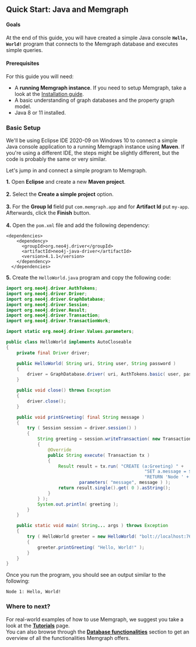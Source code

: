 ## Quick Start: Java and Memgraph

#### Goals
At the end of this guide, you will have created a simple Java console **`Hello, World!`** program that connects to the Memgraph database and executes simple queries.

#### Prerequisites

For this guide you will need:
* A **running Memgraph instance**. If you need to setup Memgraph, take a look at the [Installation guide](../installation/installation.md).
* A basic understanding of graph databases and the property graph model.
* Java 8 or 11 installed.

### Basic Setup

We'll be using Eclipse IDE 2020-09 on Windows 10 to connect a simple Java console application to a running Memgraph instance using **Maven**.
If you're using a different IDE, the steps might be slightly different, but the code is probably the same or very similar.<br />  

Let's jump in and connect a simple program to Memgraph.

**1.** Open **Eclipse** and create a new **Maven project**.<br />  
**2.** Select the **Create a simple project** option.<br />  
**3.** For the **Group Id** field put `com.memgraph.app` and for **Artifact Id** put `my-app`. Afterwards, click the **Finish** button.<br />  
**4.** Open the `pom.xml` file and add the following dependency:

```
<dependencies>
    <dependency>
      <groupId>org.neo4j.driver</groupId>
	  <artifactId>neo4j-java-driver</artifactId>
	  <version>4.1.1</version>
    </dependency>
  </dependencies>
```

**5.** Create the `HelloWorld.java` program and copy the following code:

```Java
import org.neo4j.driver.AuthTokens;
import org.neo4j.driver.Driver;
import org.neo4j.driver.GraphDatabase;
import org.neo4j.driver.Session;
import org.neo4j.driver.Result;
import org.neo4j.driver.Transaction;
import org.neo4j.driver.TransactionWork;

import static org.neo4j.driver.Values.parameters;

public class HelloWorld implements AutoCloseable
{
    private final Driver driver;

    public HelloWorld( String uri, String user, String password )
    {
        driver = GraphDatabase.driver( uri, AuthTokens.basic( user, password ) );
    }

    public void close() throws Exception
    {
        driver.close();
    }

    public void printGreeting( final String message )
    {
        try ( Session session = driver.session() )
        {
            String greeting = session.writeTransaction( new TransactionWork<String>()
            {
                @Override
                public String execute( Transaction tx )
                {
                    Result result = tx.run( "CREATE (a:Greeting) " +
                                                     "SET a.message = $message " +
                                                     "RETURN 'Node ' + id(a) + ': ' + a.message",
                            parameters( "message", message ) );
                    return result.single().get( 0 ).asString();
                }
            } );
            System.out.println( greeting );
        }
    }

    public static void main( String... args ) throws Exception
    {
        try ( HelloWorld greeter = new HelloWorld( "bolt://localhost:7687", "", "" ) )
        {
            greeter.printGreeting( "Hello, World!" );
        }
    }
}
```

Once you run the program, you should see an output similar to the following:

```
Node 1: Hello, World!
```

### Where to next?

For real-world examples of how to use Memgraph, we suggest you take a look at the **[Tutorials](../../tutorials/tutorials.md)** page.<br/>
You can also browse through the **[Database functionalities](../../database_functionalities/database-functionalities.md)** section to get an overview of all the functionalities Memgraph offers.